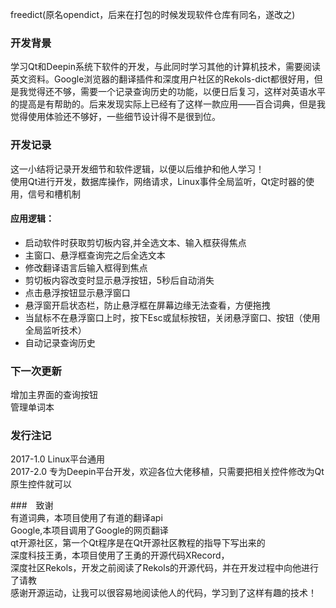 freedict(原名opendict，后来在打包的时候发现软件仓库有同名，遂改之)    

### 开发背景    
学习Qt和Deepin系统下软件的开发，与此同时学习其他的计算机技术，需要阅读英文资料。Google浏览器的翻译插件和深度用户社区的Rekols-dict都很好用，但是我觉得还不够，需要一个记录查询历史的功能，以便日后复习，这样对英语水平的提高是有帮助的。后来发现实际上已经有了这样一款应用——百合词典，但是我觉得使用体验还不够好，一些细节设计得不是很到位。    

### 开发记录    
这一小结将记录开发细节和软件逻辑，以便以后维护和他人学习！    
使用Qt进行开发，数据库操作，网络请求，Linux事件全局监听，Qt定时器的使用，信号和槽机制    

#### 应用逻辑：
- 启动软件时获取剪切板内容,并全选文本、输入框获得焦点    
- 主窗口、悬浮框查询完之后全选文本    
- 修改翻译语言后输入框得到焦点    
- 剪切板内容改变时显示悬浮按钮，5秒后自动消失    
- 点击悬浮按钮显示悬浮窗口    
- 悬浮窗开启状态栏，防止悬浮框在屏幕边缘无法查看，方便拖拽    
- 当鼠标不在悬浮窗口上时，按下Esc或鼠标按钮，关闭悬浮窗口、按钮（使用全局监听技术）    
- 自动记录查询历史    

### 下一次更新
增加主界面的查询按钮    
管理单词本    

### 发行注记
2017-1.0 Linux平台通用    
2017-2.0 专为Deepin平台开发，欢迎各位大佬移植，只需要把相关控件修改为Qt原生控件就可以    

###　致谢    
有道词典，本项目使用了有道的翻译api    
Google,本项目调用了Google的网页翻译    
qt开源社区，第一个Qt程序是在Qt开源社区教程的指导下写出来的    
深度科技王勇，本项目使用了王勇的开源代码XRecord，    
深度社区Rekols，开发之前阅读了Rekols的开源代码，并在开发过程中向他进行了请教    
感谢开源运动，让我可以很容易地阅读他人的代码，学习到了这样有趣的技术！    
